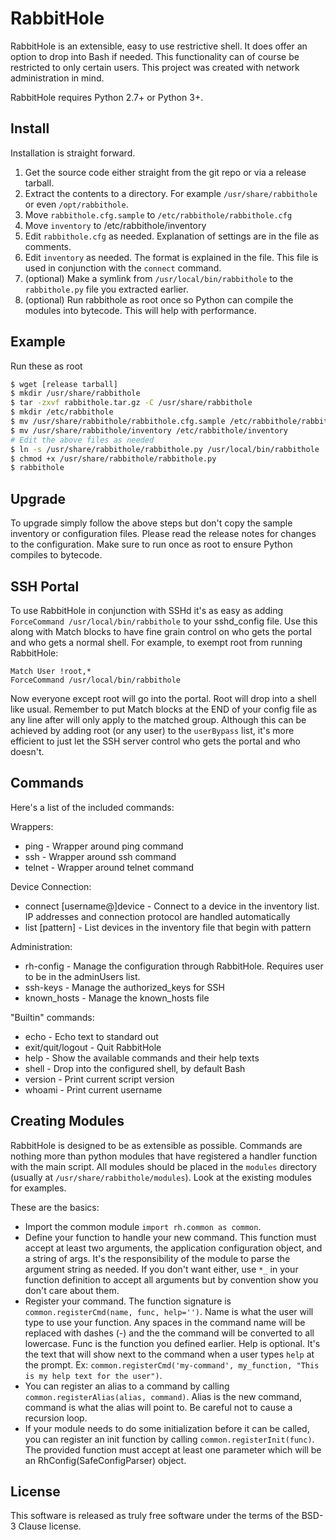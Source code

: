 RabbitHole
==========

RabbitHole is an extensible, easy to use restrictive shell. It does offer an option to drop into Bash if needed. This functionality can of course be restricted to only certain users. This project was created with network administration in mind.

RabbitHole requires Python 2.7+ or Python 3+.

Install
-------

Installation is straight forward.

1. Get the source code either straight from the git repo or via a release tarball.
2. Extract the contents to a directory. For example `/usr/share/rabbithole` or even `/opt/rabbithole`.
3. Move `rabbithole.cfg.sample` to `/etc/rabbithole/rabbithole.cfg`
4. Move `inventory` to /etc/rabbithole/inventory
5. Edit `rabbithole.cfg` as needed. Explanation of settings are in the file as comments.
6. Edit `inventory` as needed. The format is explained in the file. This file is used in conjunction with the `connect` command.
7. (optional) Make a symlink from `/usr/local/bin/rabbithole` to the `rabbithole.py` file you extracted earlier.
8. (optional) Run rabbithole as root once so Python can compile the modules into bytecode. This will help with performance.

Example
-------

Run these as root

```bash
$ wget [release tarball]
$ mkdir /usr/share/rabbithole
$ tar -zxvf rabbithole.tar.gz -C /usr/share/rabbithole
$ mkdir /etc/rabbithole
$ mv /usr/share/rabbithole/rabbithole.cfg.sample /etc/rabbithole/rabbithole.cfg
$ mv /usr/share/rabbithole/inventory /etc/rabbithole/inventory
# Edit the above files as needed
$ ln -s /usr/share/rabbithole/rabbithole.py /usr/local/bin/rabbithole
$ chmod +x /usr/share/rabbithole/rabbithole.py
$ rabbithole
```

Upgrade
-------

To upgrade simply follow the above steps but don't copy the sample inventory or configuration files. Please read the release notes for changes to the configuration. Make sure to run once as root to ensure Python compiles to bytecode.

SSH Portal
----------

To use RabbitHole in conjunction with SSHd it's as easy as adding `ForceCommand /usr/local/bin/rabbithole` to your sshd_config file. Use this along with Match blocks to have fine grain control on who gets the portal and who gets a normal shell. For example, to exempt root from running RabbitHole:

```
Match User !root,*
ForceCommand /usr/local/bin/rabbithole
```

Now everyone except root will go into the portal. Root will drop into a shell like usual. Remember to put Match blocks at the END of your config file as any line after will only apply to the matched group. Although this can be achieved by adding root (or any user) to the `userBypass` list, it's more efficient to just let the SSH server control who gets the portal and who doesn't.

Commands
--------

Here's a list of the included commands:

Wrappers:

- ping - Wrapper around ping command
- ssh - Wrapper around ssh command
- telnet - Wrapper around telnet command

Device Connection:

- connect [username@]device - Connect to a device in the inventory list. IP addresses and connection protocol are handled automatically
- list [pattern] - List devices in the inventory file that begin with pattern

Administration:

- rh-config - Manage the configuration through RabbitHole. Requires user to be in the adminUsers list.
- ssh-keys - Manage the authorized_keys for SSH
- known_hosts - Manage the known_hosts file

"Builtin" commands:

- echo - Echo text to standard out
- exit/quit/logout - Quit RabbitHole
- help - Show the available commands and their help texts
- shell - Drop into the configured shell, by default Bash
- version - Print current script version
- whoami - Print current username

Creating Modules
----------------

RabbitHole is designed to be as extensible as possible. Commands are nothing more than python modules that have registered a handler function with the main script. All modules should be placed in the `modules` directory (usually at `/usr/share/rabbithole/modules`). Look at the existing modules for examples.

These are the basics:

- Import the common module `import rh.common as common`.
- Define your function to handle your new command. This function must accept at least two arguments, the application configuration object, and a string of args. It's the responsibility of the module to parse the argument string as needed. If you don't want either, use `*_` in your function definition to accept all arguments but by convention show you don't care about them.
- Register your command. The function signature is `common.registerCmd(name, func, help='')`. Name is what the user will type to use your function. Any spaces in the command name will be replaced with dashes (-) and the the command will be converted to all lowercase. Func is the function you defined earlier. Help is optional. It's the text that will show next to the command when a user types `help` at the prompt. Ex: `common.registerCmd('my-command', my_function, "This is my help text for the user")`.
- You can register an alias to a command by calling `common.registerAlias(alias, command)`. Alias is the new command, command is what the alias will point to. Be careful not to cause a recursion loop.
- If your module needs to do some initialization before it can be called, you can register an init function by calling `common.registerInit(func)`. The provided function must accept at least one parameter which will be an RhConfig(SafeConfigParser) object.

License
-------

This software is released as truly free software under the terms of the BSD-3 Clause license.
